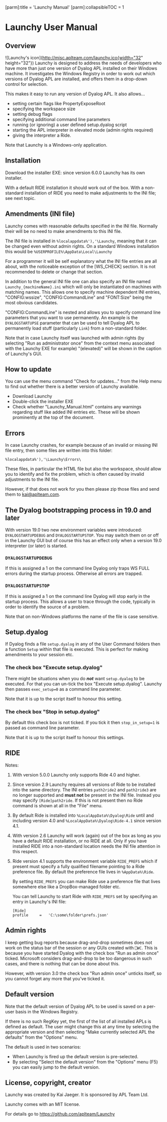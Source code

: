 [parm]:title             = 'Launchy Manual'
[parm]:collapsibleTOC    = 1

# Launchy User Manual

## Overview

![Launchy's icon](http://misc.aplteam.com/launchy.ico{width="32" height="32"}) Launchy is designed to address the needs of developers who have more than just one version of Dyalog APL installed on their Windows machine. It investigates the Windows Registry in order to work out which versions of Dyalog APL are installed, and offers them in a drop-down control for selection.

This makes it easy to run any version of Dyalog APL. It also allows...

* setting certain flags like PropertyExposeRoot
* specifying the workspace size
* setting debug flags
* specifying additional command line parameters
* running (or ignoring) a user defined setup.dyalog script
* starting the APL interpreter in elevated mode (admin rights required)
* giving the interpreter a Ride.

Note that Launchy is a Windows-only application.

## Installation
    
Download the installer EXE: since version 6.0.0 Launchy has its own installer.

With a default RIDE installation it should work out of the box. With a non-standard installation of RIDE you need to make adjustments to the INI file; see next topic.

## Amendments (INI file)

Launchy comes with reasonable defaults specified in the INI file. Normally their will be no need to make amendments to this INI file.

The INI file is installed in `%localappdata%'),'\Launchy`, meaning that it can be changed even without admin rights. On a standard Windows installation this would be `%USERPROFILE%\AppData\Local\Launchy`

For a programmer it will be self explanatory what the INI file entries are all about, with the noticeable exception of the [WS_CHECK] section. It is not recommended to delete or change that section.

In addition to the general INI file one can also specify an INI file named `Launchy_{machineName}.ini` which will only be instantiated on machines with matching names. This allows one to specify machine dependent INI entries, "CONFIG:wssize", "CONFIG:CommandLine" and "FONT:Size" being the most obvious candidates.

"CONFIG:CommandLine" is nested and allows you to specify command line parameters that you want to use permanently. An example is the `DYALOGSTARTUPSE` parameter that can be used to tell Dyalog APL to permanently load stuff (particularly `Link`) from a non-standard folder.
          
Note that in case Launchy itself was launched with admin rights (by selecting "Run as administrator once" from the context menu associated with the Launchy EXE for example) "(elevated)" will be shown in the caption of Launchy's GUI. 


## How to update

You can use the menu command "Check for updates..." from the Help menu to find out whether there is a better version of Launchy available.

* Download Launchy
* Double-click the installer EXE
* Check whether "Launchy_Manual.html" contains any warnings regarding stuff like added INI entries etc. These will be shown prominently at the top of the document.
  
## Errors

In case Launchy crashes, for example because of an invalid or missing INI file entry, then some files are written into this folder:

```
%localappdata%'),'\Launchy\Errors\
```

These files, in particular the HTML file but also the workspace, should allow you to identify and fix the problem, which is often caused by invalid adjustments to the INI file.

However, if that does not work for you then please zip those files and send them to kai@aplteam.com. 

## The Dyalog bootstrapping process in 19.0 and later

With version 19.0 two new environment variables were introduced: `DYALOGSTARTUPDEBUG` and `DYALOGSTARTUPSTOP`. You may switch them on or off in the Launchy GUI but of course this has an effect only when a version 19.0 interpreter (or later) is started.

### `DYALOGSTARTUPDEBUG` 

If this is assigned a 1 on the command line Dyalog only traps WS FULL errors during the startup process. Otherwise all errors are trapped.

### `DYALOGSTARTUPSTOP`

If this is assigned a 1 on the command line Dyalog will stop early in the startup process. This allows a user to trace through the code, typically in order to identify the source of a problem.

Note that on non-Windows platforms the name of the file is case sensitive.

## Setup.dyalog

If Dyalog finds a file `setup.dyalog` in any of the User Command folders then a function `Setup` within that file is executed. This is perfect for making amendments to your session etc.

### The check box "Execute setup.dyalog"

There might be situations when you do **_not_** want `setup.dyalog` to be executed. For that you can un-tick the box "Execute setup.dyalog". Launchy then passes `exec_setup=0` as a command line parameter.

Note that it is up to the script itself to honour this setting.


### The check box "Stop in setup.dyalog"

By default this check box is not ticked. If you tick it then `stop_in_setup=1` is passed as command line parameter.

Note that it is up to the script itself to honour this settings.


## RIDE

Notes:

1. With version 5.0.0 Launchy only supports Ride 4.0 and higher.

2. Since version 2.9 Launchy requires all versions of Ride to be installed into the same directory. The INI entries `path2ride2` and `path2ride3` are no longer supported and **must not** be present in the INI file. Instead you may specify `[Ride]path2ride`. If this is not present then no Ride command is shown at all in the "File" menu.

3. By default Ride is installed into `%LocalAppData%\Dyalog\Ride` until and including version 4.0 and `%LocalAppData%\Dyalog\Ride-4.1` since version 4.1.
 
4. With version 2.6 Launchy will work (again) out of the box as long as you have a default RIDE installation, or no RIDE at all. Only if you have installed RIDE into a non-standard location needs the INI file attention in this respect.

5. Ride version 4.1 supports the environment variable `RIDE_PREFS` which if present must specify a fully qualified filename pointing to a Ride preference file. By default the preference file lives in `%AppData%\Ride`.

   By setting `RIDE_PREFS` you can make Ride use a preference file that lives somewhere else like a DropBox-managed folder etc.

   You can tell Launchy to start Ride with `RIDE_PREFS` set by specifying an entry in Launchy's INI file:

   ~~~
   [Ride]
   profile     =   'C:\some\folder\prefs.json'
   ~~~


## Admin rights

I keep getting bug reports because drag-and-drop sometimes does not work on the status bar of the session or any GUIs created with `⎕WC`. This is because you have started Dyalog with the check box "Run as admin once" ticked. Microsoft considers drag-and-drop to be too dangerous in such cases, and there is nothing that can be done about this.

However, with version 3.0 the check box "Run admin once" unticks itself, so you cannot forget any more that you've ticked it. 

    
## Default version
    
Note that the default version of Dyalog APL to be used is saved on a per-user basis in the Windows Registry.

If there is no such RegKey yet, the first of the list of all installed APLs is defined as default. The user might change this at any time by selecting the appropriate version and then selecting "Make currently selected APL the defaults" from the "Options" menu.

The default is used in two scenarios:

* When Launchy is fired up the default version is pre-selected.
* By selecting "Select the default version" from the "Options" menu (F5) you can easily jump to the default version.


## License, copyright, creator

Launchy was created by Kai Jaeger. It is sponsored by APL Team Ltd. 

Launchy comes with an MIT license.
    
For details go to <https://github.com/aplteam/Launchy>